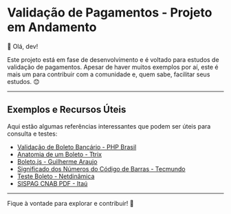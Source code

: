 # Validação de Pagamentos - Projeto em Andamento

👋 Olá, dev!

Este projeto está em fase de desenvolvimento e é voltado para estudos de validação de pagamentos. Apesar de haver muitos
exemplos por aí, este é mais um para contribuir com a comunidade e, quem sabe, facilitar seus estudos. 😊

---

## Exemplos e Recursos Úteis

Aqui estão algumas referências interessantes que podem ser úteis para consulta e testes:

- [Validação de Boleto Bancário - PHP Brasil](https://phpbrasil.com/artigo/JwMPBDcWnm36/boleto-bancario-facil-e-simples--parte-2)
- [Anatomia de um Boleto - Ttrix](https://www.ttrix.com/apple/iphone/boletoscan/boletoanatomia.html)
- [Boleto.js - Guilherme Araujo](https://www.guilhermearaujo.dev/boleto.js/)
- [Significado dos Números do Código de Barras - Tecmundo](https://www.tecmundo.com.br/banco/38818-o-que-significa-cada-numero-do-codigo-de-barras-de-um-boleto-ilustracao-.htm)
- [Teste Boleto - Netdinâmica](https://www.netdinamica.com.br/boleto/teste-boleto.php)
- [SISPAG CNAB PDF - Itaú](https://download.itau.com.br/bankline/sispag_cnab.pdf)

---

Fique à vontade para explorar e contribuir! 🚀
